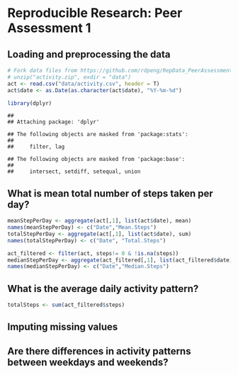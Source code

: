 # Reproducible Research: Peer Assessment 1


## Loading and preprocessing the data

```r
# Fork data files from https://github.com/rdpeng/RepData_PeerAssessment1
# unzip("activity.zip", exdir = "data")
act <- read.csv("data/activity.csv", header = T)
act$date <- as.Date(as.character(act$date), "%Y-%m-%d")

library(dplyr)
```

```
## 
## Attaching package: 'dplyr'
```

```
## The following objects are masked from 'package:stats':
## 
##     filter, lag
```

```
## The following objects are masked from 'package:base':
## 
##     intersect, setdiff, setequal, union
```


## What is mean total number of steps taken per day?


```r
meanStepPerDay <- aggregate(act[,1], list(act$date), mean)
names(meanStepPerDay) <- c("Date","Mean.Steps")
totalStepPerDay <- aggregate(act[,1], list(act$date), sum)
names(totalStepPerDay) <- c("Date", "Total.Steps")

act_filtered <- filter(act, steps!= 0 & !is.na(steps))
medianStepPerDay <- aggregate(act_filtered[,1], list(act_filtered$date), median)
names(medianStepPerDay) <- c("Date","Median.Steps")
```


## What is the average daily activity pattern?


```r
totalSteps <- sum(act_filtered$steps)
```



## Imputing missing values



## Are there differences in activity patterns between weekdays and weekends?
